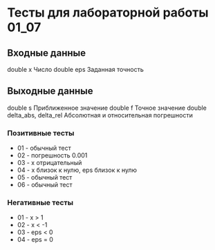 # Тесты для лабораторной работы 01_07
## Входные данные 
double x
Число
double eps
Заданная точность

## Выходные данные
double s
Приближенное значение
double f
Точное значение
double delta_abs, delta_rel
Абсолютная и относительная погрешности

### Позитивные тесты
- 01 - обычный тест
- 02 - погрешность 0.001
- 03 - x отрицательный
- 04 - x близок к нулю, eps близок к нулю
- 05 - обычный тест
- 06 - обычный тест

### Негативные тесты
- 01 - x > 1
- 02 - x < -1
- 03 - eps < 0
- 04 - eps = 0
